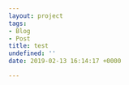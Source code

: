 ```yaml
---
layout: project
tags:
- Blog
- Post
title: test
undefined: ''
date: 2019-02-13 16:14:17 +0000

---
```

